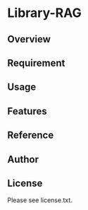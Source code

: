 # Library-RAG 

## Overview


## Requirement


## Usage


## Features


## Reference


## Author


## License

Please see license.txt.
